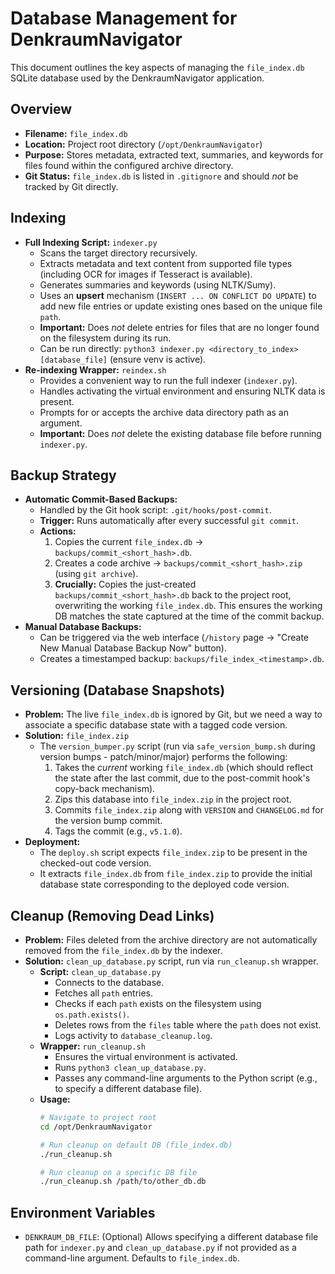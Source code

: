 # Database Management for DenkraumNavigator

This document outlines the key aspects of managing the `file_index.db` SQLite database used by the DenkraumNavigator application.

## Overview

*   **Filename:** `file_index.db`
*   **Location:** Project root directory (`/opt/DenkraumNavigator`)
*   **Purpose:** Stores metadata, extracted text, summaries, and keywords for files found within the configured archive directory.
*   **Git Status:** `file_index.db` is listed in `.gitignore` and should *not* be tracked by Git directly.

## Indexing

*   **Full Indexing Script:** `indexer.py`
    *   Scans the target directory recursively.
    *   Extracts metadata and text content from supported file types (including OCR for images if Tesseract is available).
    *   Generates summaries and keywords (using NLTK/Sumy).
    *   Uses an **upsert** mechanism (`INSERT ... ON CONFLICT DO UPDATE`) to add new file entries or update existing ones based on the unique file `path`.
    *   **Important:** Does *not* delete entries for files that are no longer found on the filesystem during its run.
    *   Can be run directly: `python3 indexer.py <directory_to_index> [database_file]` (ensure venv is active).
*   **Re-indexing Wrapper:** `reindex.sh`
    *   Provides a convenient way to run the full indexer (`indexer.py`).
    *   Handles activating the virtual environment and ensuring NLTK data is present.
    *   Prompts for or accepts the archive data directory path as an argument.
    *   **Important:** Does *not* delete the existing database file before running `indexer.py`.

## Backup Strategy

*   **Automatic Commit-Based Backups:**
    *   Handled by the Git hook script: `.git/hooks/post-commit`.
    *   **Trigger:** Runs automatically after every successful `git commit`.
    *   **Actions:**
        1.  Copies the current `file_index.db` -> `backups/commit_<short_hash>.db`.
        2.  Creates a code archive -> `backups/commit_<short_hash>.zip` (using `git archive`).
        3.  **Crucially:** Copies the just-created `backups/commit_<short_hash>.db` back to the project root, overwriting the working `file_index.db`. This ensures the working DB matches the state captured at the time of the commit backup.
*   **Manual Database Backups:**
    *   Can be triggered via the web interface (`/history` page -> "Create New Manual Database Backup Now" button).
    *   Creates a timestamped backup: `backups/file_index_<timestamp>.db`.

## Versioning (Database Snapshots)

*   **Problem:** The live `file_index.db` is ignored by Git, but we need a way to associate a specific database state with a tagged code version.
*   **Solution:** `file_index.zip`
    *   The `version_bumper.py` script (run via `safe_version_bump.sh` during version bumps - patch/minor/major) performs the following:
        1.  Takes the *current* working `file_index.db` (which should reflect the state after the last commit, due to the post-commit hook's copy-back mechanism).
        2.  Zips this database into `file_index.zip` in the project root.
        3.  Commits `file_index.zip` along with `VERSION` and `CHANGELOG.md` for the version bump commit.
        4.  Tags the commit (e.g., `v5.1.0`).
*   **Deployment:**
    *   The `deploy.sh` script expects `file_index.zip` to be present in the checked-out code version.
    *   It extracts `file_index.db` from `file_index.zip` to provide the initial database state corresponding to the deployed code version.

## Cleanup (Removing Dead Links)

*   **Problem:** Files deleted from the archive directory are not automatically removed from the `file_index.db` by the indexer.
*   **Solution:** `clean_up_database.py` script, run via `run_cleanup.sh` wrapper.
    *   **Script:** `clean_up_database.py`
        *   Connects to the database.
        *   Fetches all `path` entries.
        *   Checks if each `path` exists on the filesystem using `os.path.exists()`.
        *   Deletes rows from the `files` table where the `path` does not exist.
        *   Logs activity to `database_cleanup.log`.
    *   **Wrapper:** `run_cleanup.sh`
        *   Ensures the virtual environment is activated.
        *   Runs `python3 clean_up_database.py`.
        *   Passes any command-line arguments to the Python script (e.g., to specify a different database file).
    *   **Usage:**
        ```bash
        # Navigate to project root
        cd /opt/DenkraumNavigator
        
        # Run cleanup on default DB (file_index.db)
        ./run_cleanup.sh
        
        # Run cleanup on a specific DB file
        ./run_cleanup.sh /path/to/other_db.db
        ```

## Environment Variables

*   `DENKRAUM_DB_FILE`: (Optional) Allows specifying a different database file path for `indexer.py` and `clean_up_database.py` if not provided as a command-line argument. Defaults to `file_index.db`. 